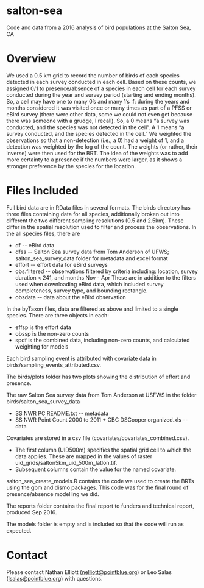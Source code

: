 # salton-sea
Code and data from a 2016 analysis of bird populations at the Salton Sea, CA

# Overview
We used a 0.5 km grid to record the number of birds of each species detected in each survey conducted in each cell. 
Based on these counts, we assigned 0/1 to presence/absence of a species in each cell for each survey conducted during the 
year and survey period (starting and ending months). So, a cell may have one to many 0’s and many 1’s if: during the years 
and months considered it was visited once or many times as part of a PFSS or eBird survey (there were other data, some we 
could not even get because there was someone with a grudge, I recall). So, a 0 means “a survey was conducted, and the species 
was not detected in the cell”. A 1 means “a survey conducted, and the species detected in the cell.” We weighted the observations 
so that a non-detection (i.e., a 0) had a weight of 1, and a detection was weighted by the log of the count. The weights 
(or rather, their inverse) were then used for the BRT. The idea of the weights was to add more certainty to a presence if 
the numbers were larger, as it shows a stronger preference by the species for the location.

# Files Included
Full bird data are in RData files in several formats.  The birds directory has three files containing data for all species,
additionally broken out into different the two different sampling resolutions (0.5 and 2.5km).  These differ in the spatial 
resolution used to filter and process the observations.
In the all species files, there are 
  * df -- eBird data
  * dfss -- Salton Sea survey data from Tom Anderson of UFWS; salton_sea_survey_data folder for metadata and excel format
  * effort -- effort data for eBird surveys
  * obs.filtered  -- observations filtered by criteria including: location, survey duration < 241, and months Nov - Apr 
	These are in addition to the filters used when downloading eBird data, which included survey completeness, 
	survey type, and bounding rectangle.
  * obsdata -- data about the eBird observation

In the byTaxon files, data are filtered as above and limited to a single species. There are three objects in each:
  * effsp is the effort data
  * obssp is the non-zero counts
  * spdf is the combined data, including non-zero counts, and calculated weighting for models

Each bird sampling event is attributed with covariate data in birds/sampling_events_attributed.csv.

The birds/plots folder has two plots showing the distribution of effort and presence.

The raw Salton Sea survey data from Tom Anderson at USFWS in the folder birds/salton_sea_survey_data
  * SS NWR PC README.txt -- metadata
  * SS NWR Point Count 2000 to 2011 + CBC DSCooper organized.xls -- data

Covariates are stored in a csv file (covariates/covariates_combined.csv).
  * The first column (UID500m) specifies the spatial grid cell to which the data applies. These are mapped 
    in the values of raster uid_grids/salton5km_uid_500m_latlon.tif.
  * Subsequent columns contain the value for the named covariate.

salton_sea_create_models.R contains the code we used to create the BRTs using the gbm and dismo packages. This code was 
for the final round of presence/absence modelling we did.  

The reports folder contains the final report to funders and technical report, produced Sep 2016.

The models folder is empty and is included so that the code will run as expected.

# Contact
Please contact Nathan Elliott (nelliott@pointblue.org) or Leo Salas (lsalas@pointblue.org) with questions.
